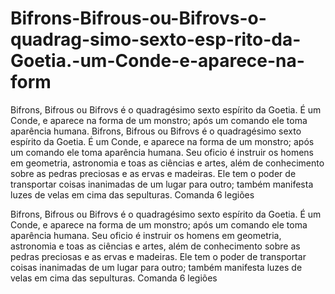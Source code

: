 # Bifrons-Bifrous-ou-Bifrovs-o-quadrag-simo-sexto-esp-rito-da-Goetia.-um-Conde-e-aparece-na-form
Bifrons, Bifrous ou Bifrovs é o quadragésimo sexto espírito da Goetia. É um Conde, e aparece na forma de um monstro; após um comando ele toma aparência humana.
Bifrons, Bifrous ou Bifrovs é o quadragésimo sexto espírito da Goetia. É um Conde, e aparece na forma de um monstro; após um comando ele toma aparência humana. Seu oficio é instruir os homens em geometria, astronomia e toas as ciências e artes, além de conhecimento sobre as pedras preciosas e as ervas e madeiras. Ele tem o poder de transportar coisas inanimadas de um lugar para outro; também manifesta luzes de velas em cima das sepulturas. Comanda 6 legiões

Bifrons, Bifrous ou Bifrovs é o quadragésimo sexto espírito da Goetia. É um Conde, e aparece na forma de um monstro; após um comando ele toma aparência humana. Seu oficio é instruir os homens em geometria, astronomia e toas as ciências e artes, além de conhecimento sobre as pedras preciosas e as ervas e madeiras. Ele tem o poder de transportar coisas inanimadas de um lugar para outro; também manifesta luzes de velas em cima das sepulturas. Comanda 6 legiões
